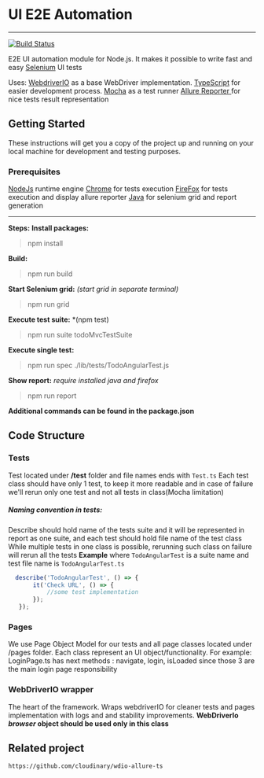 # UI E2E Automation
------------
[![Build Status](https://travis-ci.org/cloudinary/wdio-allure-ts-example.svg?branch=master)](https://travis-ci.org/cloudinary/wdio-allure-ts-example)

E2E UI automation module for Node.js. It makes it possible to write fast and easy [Selenium](https://en.wikipedia.org/wiki/Selenium_(software)) UI tests

Uses:
[WebdriverIO](http://webdriver.io/ "WebdriverIO") as a base WebDriver implementation.
[TypeScript](https://www.typescriptlang.org/ "TypeScript") for easier development process.
[Mocha](https://mochajs.org/ "Mocha")  as a test runner
[Allure Reporter ](https://github.com/webdriverio/wdio-allure-reporter "Allure Reporter ") for nice tests result representation

## Getting Started
These instructions will get you a copy of the project up and running on your local machine for development and testing purposes.
### Prerequisites

[NodeJs](https://nodejs.org/en/ "NodeJs") runtime engine
[Chrome](https://www.google.com/chrome/ "Chrome")  for tests execution
[FireFox](https://www.mozilla.org/en-US/ "FireFox")  for tests execution and display allure reporter
[Java](http://www.oracle.com/technetwork/java/index.html "Java") for selenium grid and report generation 

------------
**Steps:**
**Install packages:**
> npm install

**Build:**
> npm run build

**Start Selenium grid:** *(start grid in separate terminal)*
> npm run grid

**Execute test suite:** *(npm test)
> npm run suite todoMvcTestSuite

**Execute single test:**
> npm run spec ./lib/tests/TodoAngularTest.js

**Show report:** *require installed java and firefox*
> npm run report


**Additional commands can be found in the package.json**
## Code Structure

### Tests
Test located under **/test** folder and file names ends with `Test.ts`
Each test class should have only 1 test, to keep it more readable and in case of failure we'll rerun only one test and not all tests in class(Mocha limitation)

##### Naming convention in tests:
 Describe should hold name of the tests suite and it will be represented in report as one suite, and each test should hold file name of the test class
 While multiple tests in one class is possible, rerunning such class on failure will rerun all the tests
**Example** where `TodoAngularTest` is a suite name and test file name is `TodoAngularTest.ts`
 ```javascript
   describe('TodoAngularTest', () => {
        it('Check URL', () => {
            //some test implementation
        });
    });
```
### Pages
We use Page Object Model for our tests and all page classes located under /pages folder. Each class represent an UI object/functionality.
For example: LoginPage.ts  has next methods : navigate, login, isLoaded since those 3 are the main login page responsibility


### WebDriverIO wrapper
The heart of the framework. Wraps webdriverIO for cleaner tests and pages implementation with logs and and stability improvements.
**WebDriverIo *browser* object should be used only in this class**

## Related project
`https://github.com/cloudinary/wdio-allure-ts`